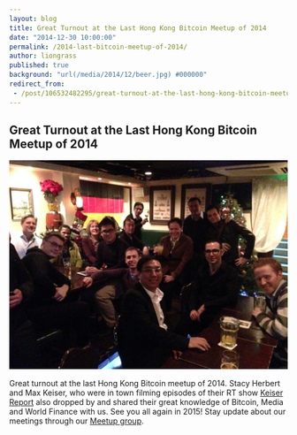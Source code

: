 ```yaml
---
layout: blog
title: Great Turnout at the Last Hong Kong Bitcoin Meetup of 2014
date: "2014-12-30 10:00:00"
permalink: /2014-last-bitcoin-meetup-of-2014/
author: liongrass
published: true
background: "url(/media/2014/12/beer.jpg) #000000"
redirect_from:
 - /post/106532482295/great-turnout-at-the-last-hong-kong-bitcoin-meetup
---
```


## Great Turnout at the Last Hong Kong Bitcoin Meetup of 2014

![Bitpoint Group Picture](/media/2014/12/bitpoint.jpg)

Great turnout at the last Hong Kong Bitcoin meetup of 2014. Stacy Herbert and Max Keiser, who were in town filming episodes of their RT show [Keiser Report](http://rt.com/shows/keiser-report/) also dropped by and shared their great knowledge of Bitcoin, Media and World Finance with us.
See you all again in 2015! Stay update about our meetings through our [Meetup group](http://www.meetup.com/Bitcoin-HK/).

